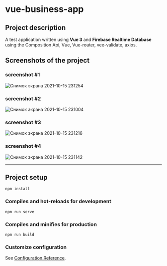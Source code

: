 # vue-business-app

## Project description

A test application written using **Vue 3** and **Firebase Realtime Database** using the Composition Api, Vue, Vue-router, vee-validate, axios.

## Screenshots of the project

### screenshot #1

![Снимок экрана 2021-10-15 231254](https://user-images.githubusercontent.com/91370225/137549685-426ca0a9-2f32-4e01-a100-1a1a77f17f9f.png)

### screenshot #2

![Снимок экрана 2021-10-15 231004](https://user-images.githubusercontent.com/91370225/137549657-7bddd0a9-8cc7-4df6-9627-e26343590dd0.png)

### screenshot #3

![Снимок экрана 2021-10-15 231216](https://user-images.githubusercontent.com/91370225/137549757-ea8e289d-c577-4fb5-9e2c-e184a9664a43.png)

### screenshot #4

![Снимок экрана 2021-10-15 231142](https://user-images.githubusercontent.com/91370225/137549818-32522d16-27b8-4f25-bad1-6def6d923500.png)

***

## Project setup
```
npm install
```

### Compiles and hot-reloads for development
```
npm run serve
```

### Compiles and minifies for production
```
npm run build
```

### Customize configuration
See [Configuration Reference](https://cli.vuejs.org/config/).

